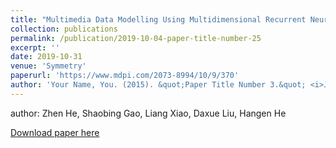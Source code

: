 ```yaml
---
title: "Multimedia Data Modelling Using Multidimensional Recurrent Neural Networks"
collection: publications
permalink: /publication/2019-10-04-paper-title-number-25
excerpt: ''
date: 2019-10-31
venue: 'Symmetry'
paperurl: 'https://www.mdpi.com/2073-8994/10/9/370'
author: 'Your Name, You. (2015). &quot;Paper Title Number 3.&quot; <i>Journal 1</i>. 1(3).'
---
```


author: Zhen He, Shaobing Gao, Liang Xiao, Daxue Liu, Hangen He

[Download paper here](https://www.mdpi.com/2073-8994/10/9/370)

